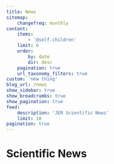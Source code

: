 ```yaml
---
title: News
sitemap:
    changefreq: monthly
content:
    items:
        - '@self.children'
    limit: 6
    order:
        by: date
        dir: desc
    pagination: true
    url_taxonomy_filters: true
custom: 'new thing'
blog_url: /news
show_sidebar: true
show_breadcrumbs: true
show_pagination: true
feed:
    description: 'JER Scientific News'
    limit: 10
pagination: true
---
```


# Scientific News

